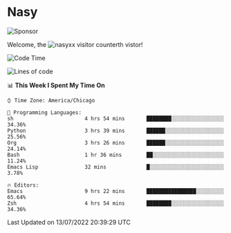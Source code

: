 # Nasy

<!--
<p align="center">
<img height="200" src="https://github-readme-stats.vercel.app/api?username=nasyxx&count_private=true&show_icons=true&theme=dracula&include_all_commits=true"/>
<img height="200" src="https://github-readme-stats.vercel.app/api/top-langs/?username=nasyxx&theme=dracula&hide=html,jupyter+notebook&count_private=true&show_icons=true"/>
</p>

  
----------------
-->

![Sponsor](https://img.shields.io/static/v1.svg?label=Sponsor&message=%E2%9D%A4&logo=GitHub&style=flat&color=pink)
 
Welcome, the ![nasyxx visitor counter](https://count.getloli.com/get/@nasyxx?theme=rule34)th vistor!
 
<!--START_SECTION:waka-->
![Code Time](http://img.shields.io/badge/Code%20Time-2%2C514%20hrs%203%20mins-blue)

![Lines of code](https://img.shields.io/badge/From%20Hello%20World%20I%27ve%20Written-5%20Million%20lines%20of%20code-blue)

📊 **This Week I Spent My Time On** 

```text
⌚︎ Time Zone: America/Chicago

💬 Programming Languages: 
sh                       4 hrs 54 mins       ████████░░░░░░░░░░░░░░░░░   34.36% 
Python                   3 hrs 39 mins       ██████░░░░░░░░░░░░░░░░░░░   25.56% 
Org                      3 hrs 26 mins       ██████░░░░░░░░░░░░░░░░░░░   24.14% 
Bash                     1 hr 36 mins        ██░░░░░░░░░░░░░░░░░░░░░░░   11.24% 
Emacs Lisp               32 mins             █░░░░░░░░░░░░░░░░░░░░░░░░   3.78%

🔥 Editors: 
Emacs                    9 hrs 22 mins       ████████████████░░░░░░░░░   65.64% 
Zsh                      4 hrs 54 mins       ████████░░░░░░░░░░░░░░░░░   34.36%

```


 Last Updated on 13/07/2022 20:39:29 UTC
<!--END_SECTION:waka-->

<!-- ![visitors](https://visitor-badge.laobi.icu/badge?page_id=nasyxx.nasyxx) -->
